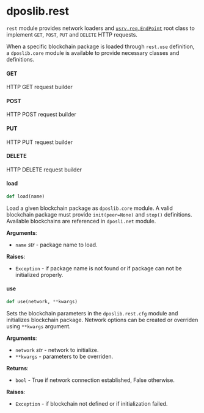 <a id="dposlib.rest"></a>

# dposlib.rest

`rest` module provides network loaders and [`usrv.req.EndPoint`](
    https://github.com/Moustikitos/micro-server/blob/master/usrv/req.py#L33
) root class to implement `GET`, `POST`, `PUT` and `DELETE` HTTP requests.

When a specific blockchain package is loaded through `rest.use` definition, a
`dposlib.core` module is available to provide necessary classes and
definitions.

<a id="dposlib.rest.GET"></a>

#### GET

HTTP GET request builder

<a id="dposlib.rest.POST"></a>

#### POST

HTTP POST request builder

<a id="dposlib.rest.PUT"></a>

#### PUT

HTTP PUT request builder

<a id="dposlib.rest.DELETE"></a>

#### DELETE

HTTP DELETE request builder

<a id="dposlib.rest.load"></a>

#### load

```python
def load(name)
```

Load a given blockchain package as `dposlib.core` module. A valid
blockchain package must provide `init(peer=None)` and `stop()` definitions.
Available blockchains are referenced in `dposli.net` module.

**Arguments**:

- `name` _str_ - package name to load.
  

**Raises**:

- `Exception` - if package name is not found or if package can not be
  initialized properly.

<a id="dposlib.rest.use"></a>

#### use

```python
def use(network, **kwargs)
```

Sets the blockchain parameters in the `dposlib.rest.cfg` module and
initializes blockchain package. Network options can be created or overriden
using `**kwargs` argument.

**Arguments**:

- `network` _str_ - network to initialize.
- `**kwargs` - parameters to be overriden.
  

**Returns**:

- `bool` - True if network connection established, False otherwise.
  

**Raises**:

- `Exception` - if blockchain not defined or if initialization failed.

